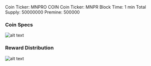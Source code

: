  
Coin Ticker: MNPRO COIN
Coin Ticker: MNPR
Block Time: 1 min
Total Supply: 50000000
Premine: 500000




### Coin Specs
 
 ![alt text](http://104.238.177.207/mn_specific.png)


### Reward Distribution
 
![alt text](http://104.238.177.207/MN.png)

